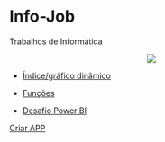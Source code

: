 # Info-Job
Trabalhos de Informática


<p align="center">
<img src="https://th.bing.com/th/id/OIP.uPorqYq6ft-IhMe6SFdnvwHaE8?pid=ImgDet&rs=1"/>
</p>


* [Índice/gráfico dinâmico](https://view.officeapps.live.com/op/view.aspx?src=https%3A%2F%2Fraw.githubusercontent.com%2Fmatheus2208%2FInfo-Job%2Fmain%2Fprocv1.xlsx&wdOrigin=BROWSELINK)


* [Funções](https://view.officeapps.live.com/op/view.aspx?src=https%3A%2F%2Fraw.githubusercontent.com%2Fmatheus2208%2Fgreeting%2Fmain%2FfamiliaREis.xlsx&wdOrigin=BROWSELINK)

* [Desafio Power BI](https://1drv.ms/u/s!AgDGdi_D0XjqgUEHP6l6Gi5FdRue?e=U22Ewk)

[Criar APP](https://www.loom.com/share/a913ac45a6ad4698ae5a4bffeb5d17c7)
